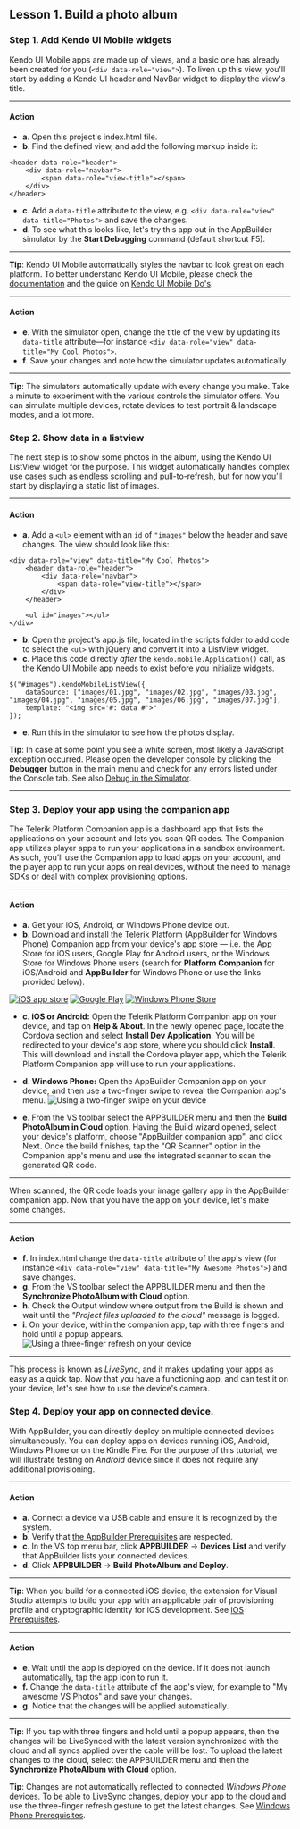 ## Lesson 1. Build a photo album

### Step 1. Add Kendo UI Mobile widgets

Kendo UI Mobile apps are made up of views, and a basic one has already been created for you (`<div data-role="view">`). To liven up this view, you'll start by adding a Kendo UI header and NavBar widget to display the view's title.

<hr data-action="start" />

#### Action

* **a**. Open this project's index.html file.
* **b**. Find the defined view, and add the following markup inside it:
```
<header data-role="header">
    <div data-role="navbar">
        <span data-role="view-title"></span>
    </div>
</header>
```

* **c**. Add a `data-title` attribute to the view, e.g. `<div data-role="view" data-title="Photos">` and save the changes.
* **d**. To see what this looks like, let's try this app out in the AppBuilder simulator by the **Start Debugging** command (default shortcut F5).

<hr data-action="end" />

**Tip**: Kendo UI Mobile automatically styles the navbar to look great on each platform. To better understand Kendo UI Mobile, please check the [documentation](http://docs.telerik.com/kendo-ui/api/javascript/mobile/application) and the guide on [Kendo UI Mobile Do's](http://www.kendouimobileguide.com/#1.-Kendo-UI-Mobile-Do's).

<hr data-action="start" />

#### Action

* **e**. With the simulator open, change the title of the view by updating its `data-title` attribute—for instance `<div data-role="view" data-title="My Cool Photos">`.
* **f**. Save your changes and note how the simulator updates automatically.

<hr data-action="end" />

**Tip**: The simulators automatically update with every change you make. Take a minute to experiment with the various controls the simulator offers. You can simulate multiple devices, rotate devices to test portrait & landscape modes, and a lot more.

### Step 2. Show data in a listview

The next step is to show some photos in the album, using the Kendo UI ListView widget for the purpose. This widget automatically handles complex use cases such as endless scrolling and pull-to-refresh, but for now you'll start by displaying a static list of images.

<hr data-action="start" />

#### Action

* **a**. Add a `<ul>` element with an `id` of `"images"` below the header and save changes. The view should look like this:
```
<div data-role="view" data-title="My Cool Photos">
    <header data-role="header">
        <div data-role="navbar">
            <span data-role="view-title"></span>
        </div>
    </header>

    <ul id="images"></ul>
</div>
```
* **b**. Open the project's app.js file, located in the scripts folder to add code to select the `<ul>` with jQuery and convert it into a ListView widget. 
* **c**. Place this code directly *after* the `kendo.mobile.Application()` call, as the Kendo UI Mobile app needs to exist before you initialize widgets.
```
$("#images").kendoMobileListView({
    dataSource: ["images/01.jpg", "images/02.jpg", "images/03.jpg", "images/04.jpg", "images/05.jpg", "images/06.jpg", "images/07.jpg"],
    template: "<img src='#: data #'>"
});
```
* **e**. Run this in the simulator to see how the photos display.

**Tip**: In case at some point you see a white screen, most likely a JavaScript exception occurred. Please open the developer console by clicking the **Debugger** button in the main menu and check for any errors listed under the Console tab. See also [Debug in the Simulator](http://docs.telerik.com/platform/appbuilder/cordova/debugging-your-code/debug-in-simulator).

<hr data-action="end" />

### Step 3. Deploy your app using the companion app

The Telerik Platform Companion app is a dashboard app that lists the applications on your account and lets you scan QR codes. The Companion app utilizes player apps to run your applications in a sandbox environment. As such, you’ll use the Companion app to load apps on your account, and the player app to run your apps on real devices, without the need to manage SDKs or deal with complex provisioning options.

<hr data-action="start" />

#### Action

* **a.** Get your iOS, Android, or Windows Phone device out.
* **b**. Download and install the Telerik Platform (AppBuilder for Windows Phone) Companion app from your device's app store — i.e. the App Store for iOS users, Google Play for Android users, or the Windows Store for Windows Phone users (search for **Platform Companion** for iOS/Android and **AppBuilder** for Windows Phone or use the links provided below).

[![iOS app store](images/app-store-icon.png)](https://itunes.apple.com/us/app/platform-companion/id1083895251?mt=8)
[![Google Play](images/google-play-icon.png)](https://play.google.com/store/apps/details?id=com.telerik.PlatformCompanion&hl=en)
[![Windows Phone Store](images/windows-phone-store-icon.png)](https://www.windowsphone.com/en-us/store/app/appbuilder/0171d46b-b5f2-43d9-a36b-0a78c9692aab?signin=true)

* **c**. **iOS or Android:** Open the Telerik Platform Companion app on your device, and tap on **Help & About**. In the newly opened page, locate the Cordova section and select **Install Dev Application**. You will be redirected to your device's app store, where you should click **Install**. This will download and install the Cordova player app, which the Telerik Platform Companion app will use to run your applications.
* **d**. **Windows Phone:** Open the AppBuilder Companion app on your device, and then use a two-finger swipe to reveal the Companion app's menu.
![Using a two-finger swipe on your device](images/swipe.png)

* **e**. From the VS toolbar select the APPBUILDER menu and then the **Build PhotoAlbum in Cloud** option. Having the Build wizard opened, select your device's platform, choose "AppBuilder companion app", and click Next. Once the build finishes, tap the "QR Scanner" option in the Companion app's menu and use the integrated scanner to scan the generated QR code.

<hr data-action="end" />

When scanned, the QR code loads your image gallery app in the AppBuilder companion app. 
Now that you have the app on your device, let's make some changes.

<hr data-action="start" />

#### Action

* **f**. In index.html change the `data-title` attribute of the app's view (for instance `<div data-role="view" data-title="My Awesome Photos">`) and save changes.
* **g**. From the VS toolbar select the APPBUILDER menu and then the **Synchronize PhotoAlbum with Cloud** option.
* **h**. Check the Output window where output from the Build is shown and wait until the *"Project files uploaded to the cloud"* message is logged.
* **i**. On your device, within the companion app, tap with three fingers and hold until a popup appears.
![Using a three-finger refresh on your device](images/three-finger-tap.png)

<hr data-action="end" />

This process is known as *LiveSync*, and it makes updating your apps as easy as a quick tap. Now that you have a functioning app, and can test it on your device, let's see how to use the device's camera.

### Step 4. Deploy your app on connected device.

With AppBuilder, you can directly deploy on multiple connected devices simultaneously. You can deploy apps on devices running iOS, Android, Windows Phone or on the Kindle Fire. For the purpose of this tutorial, we will illustrate testing on *Android* device since it does not require any additional provisioning.

<hr data-action="start" />

#### Action

* **a.** Connect a device via USB cable and ensure it is recognized by the system.
* **b**. Verify that [the AppBuilder Prerequisites](http://docs.telerik.com/platform/appbuilder/cordova/running-on-devices/running-on-connected-devices/deploy-connected#appbuilder-prerequisites) are respected.
* **c**. In the VS top menu bar, click **APPBUILDER** → **Devices List** and verify that AppBuilder lists your connected devices.
* **d**. Click **APPBUILDER** → **Build PhotoAlbum and Deploy**.

<hr data-action="end" />

**Tip**: When you build for a connected iOS device, the extension for Visual Studio attempts to build your app with an applicable pair of provisioning profile and cryptographic identity for iOS development. See [iOS Prerequisites](http://docs.telerik.com/platform/appbuilder/cordova/running-on-devices/running-on-connected-devices/deploy-connected#ios-prerequisites).

<hr data-action="start" />

#### Action

* **e**. Wait until the app is deployed on the device. If it does not launch automatically, tap the app icon to run it.
* **f.** Change the `data-title` attribute of the app's view, for example to "My awesome VS Photos" and save your changes.
* **g.** Notice that the changes will be applied automatically.

<hr data-action="end" />

**Tip**: If you tap with three fingers and hold until a popup appears, then the changes will be LiveSynced with the latest version synchronized with the cloud and all syncs applied over the cable will be lost. To upload the latest changes to the cloud, select the APPBUILDER menu and then the **Synchronize PhotoAlbum with Cloud** option.

**Tip**: Changes are not automatically reflected to connected *Windows Phone* devices. To be able to LiveSync changes, deploy your app to the cloud and use the three-finger refresh gesture to get the latest changes. See [Windows Phone Prerequisites](http://docs.telerik.com/platform/appbuilder/cordova/running-on-devices/running-on-connected-devices/deploy-connected#windows-phone-prerequisites).

